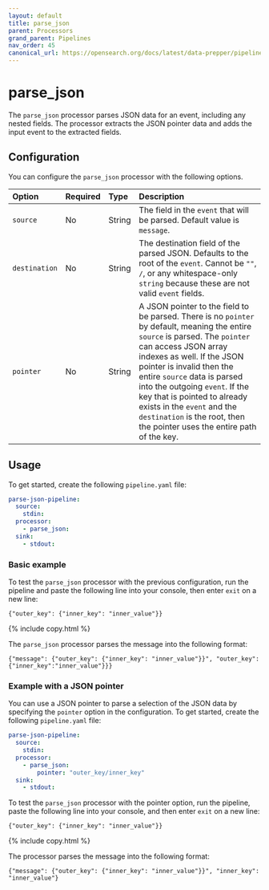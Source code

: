 ```yaml
---
layout: default
title: parse_json
parent: Processors
grand_parent: Pipelines
nav_order: 45
canonical_url: https://opensearch.org/docs/latest/data-prepper/pipelines/configuration/processors/parse-json/
---
```


# parse_json

The `parse_json` processor parses JSON data for an event, including any nested fields. The processor extracts the JSON pointer data and adds the input event to the extracted fields.


## Configuration

You can configure the `parse_json` processor with the following options.

| Option | Required | Type | Description |
| :--- | :--- | :--- | :--- | 
| `source` | No | String | The field in the `event` that will be parsed. Default value is `message`. |
| `destination` | No | String | The destination field of the parsed JSON. Defaults to the root of the `event`. Cannot be `""`, `/`, or any whitespace-only `string` because these are not valid `event` fields. |
| `pointer` | No | String | A JSON pointer to the field to be parsed. There is no `pointer` by default, meaning the entire `source` is parsed. The `pointer` can access JSON array indexes as well. If the JSON pointer is invalid then the entire `source` data is parsed into the outgoing `event`. If the key that is pointed to already exists in the `event` and the `destination` is the root, then the pointer uses the entire path of the key. |

## Usage

To get started, create the following `pipeline.yaml` file:

```yaml
parse-json-pipeline:
  source:
    stdin:
  processor:
    - parse_json:
  sink:
    - stdout:
```

### Basic example

To test the `parse_json` processor with the previous configuration, run the pipeline and paste the following line into your console, then enter `exit` on a new line:

```
{"outer_key": {"inner_key": "inner_value"}}
```
{% include copy.html %}

The `parse_json` processor parses the message into the following format:

```
{"message": {"outer_key": {"inner_key": "inner_value"}}", "outer_key":{"inner_key":"inner_value"}}}
```

### Example with a JSON pointer

You can use a JSON pointer to parse a selection of the JSON data by specifying the `pointer` option in the configuration. To get started, create the following `pipeline.yaml` file:

```yaml
parse-json-pipeline:
  source:
    stdin:
  processor:
    - parse_json:
        pointer: "outer_key/inner_key"
  sink:
    - stdout:
```

To test the `parse_json` processor with the pointer option, run the pipeline, paste the following line into your console, and then enter `exit` on a new line:

```
{"outer_key": {"inner_key": "inner_value"}}
```
{% include copy.html %}

The processor parses the message into the following format:

```
{"message": {"outer_key": {"inner_key": "inner_value"}}", "inner_key": "inner_value"}
```